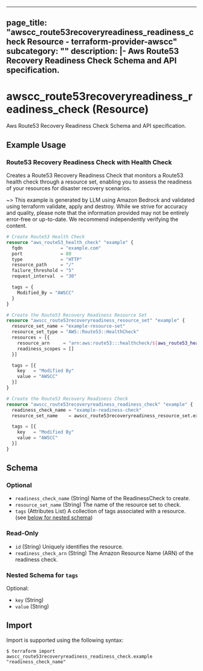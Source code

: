 
---
page_title: "awscc_route53recoveryreadiness_readiness_check Resource - terraform-provider-awscc"
subcategory: ""
description: |-
  Aws Route53 Recovery Readiness Check Schema and API specification.
---

# awscc_route53recoveryreadiness_readiness_check (Resource)

Aws Route53 Recovery Readiness Check Schema and API specification.

## Example Usage

### Route53 Recovery Readiness Check with Health Check

Creates a Route53 Recovery Readiness Check that monitors a Route53 health check through a resource set, enabling you to assess the readiness of your resources for disaster recovery scenarios.

~> This example is generated by LLM using Amazon Bedrock and validated using terraform validate, apply and destroy. While we strive for accuracy and quality, please note that the information provided may not be entirely error-free or up-to-date. We recommend independently verifying the content.

```terraform
# Create Route53 Health Check
resource "aws_route53_health_check" "example" {
  fqdn              = "example.com"
  port              = 80
  type              = "HTTP"
  resource_path     = "/"
  failure_threshold = "5"
  request_interval  = "30"

  tags = {
    Modified_By = "AWSCC"
  }
}

# Create the Route53 Recovery Readiness Resource Set
resource "awscc_route53recoveryreadiness_resource_set" "example" {
  resource_set_name = "example-resource-set"
  resource_set_type = "AWS::Route53::HealthCheck"
  resources = [{
    resource_arn     = "arn:aws:route53:::healthcheck/${aws_route53_health_check.example.id}"
    readiness_scopes = []
  }]

  tags = [{
    key   = "Modified By"
    value = "AWSCC"
  }]
}

# Create the Route53 Recovery Readiness Check
resource "awscc_route53recoveryreadiness_readiness_check" "example" {
  readiness_check_name = "example-readiness-check"
  resource_set_name    = awscc_route53recoveryreadiness_resource_set.example.resource_set_name

  tags = [{
    key   = "Modified By"
    value = "AWSCC"
  }]
}
```

<!-- schema generated by tfplugindocs -->
## Schema

### Optional

- `readiness_check_name` (String) Name of the ReadinessCheck to create.
- `resource_set_name` (String) The name of the resource set to check.
- `tags` (Attributes List) A collection of tags associated with a resource. (see [below for nested schema](#nestedatt--tags))

### Read-Only

- `id` (String) Uniquely identifies the resource.
- `readiness_check_arn` (String) The Amazon Resource Name (ARN) of the readiness check.

<a id="nestedatt--tags"></a>
### Nested Schema for `tags`

Optional:

- `key` (String)
- `value` (String)

## Import

Import is supported using the following syntax:

```shell
$ terraform import awscc_route53recoveryreadiness_readiness_check.example "readiness_check_name"
```
